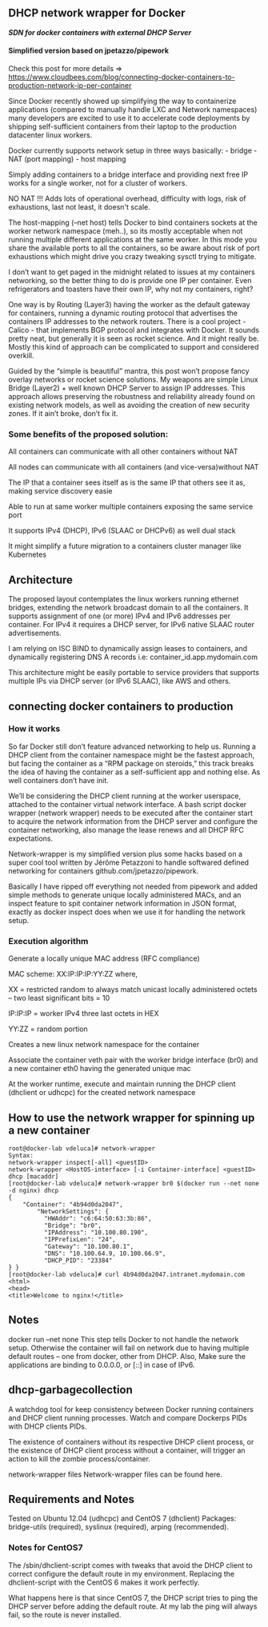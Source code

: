 ## DHCP network wrapper for Docker
**_SDN for docker containers with external DHCP Server_**
#### Simplified version based on jpetazzo/pipework

Check this post for more details => https://www.cloudbees.com/blog/connecting-docker-containers-to-production-network-ip-per-container

Since Docker recently showed up simplifying the way to containerize applications (compared to manually handle LXC and Network namespaces) many developers are excited to use it to accelerate code deployments by shipping self-sufficient containers from their laptop to the production datacenter linux workers.

Docker currently supports network setup in three ways basically: - bridge - NAT (port mapping) - host mapping

Simply adding containers to a bridge interface and providing next free IP works for a single worker, not for a cluster of workers.

NO NAT !!! Adds lots of operational overhead, difficulty with logs, risk of exhaustions, last not least, it doesn't scale.

The host-mapping (–net host) tells Docker to bind containers sockets at the worker network namespace (meh..), so its mostly acceptable when not running multiple different applications at the same worker. In this mode you share the available ports to all the containers, so be aware about risk of port exhaustions which might drive you crazy tweaking sysctl trying to mitigate.

I don’t want to get paged in the midnight related to issues at my containers networking, so the better thing to do is provide one IP per container. Even refrigerators and toasters have their own IP, why not my containers, right?

One way is by Routing (Layer3) having the worker as the default gateway for containers, running a dynamic routing protocol that advertises the containers IP addresses to the network routers. There is a cool project - Calico - that implements BGP protocol and integrates with Docker. It sounds pretty neat, but generally it is seen as rocket science. And it might really be. Mostly this kind of approach can be complicated to support and considered overkill.

Guided by the “simple is beautiful” mantra, this post won’t propose fancy overlay networks or rocket science solutions. My weapons are simple Linux Bridge (Layer2) + well known DHCP Server to assign IP addresses. This approach allows preserving the robustness and reliability already found on existing network models, as well as avoiding the creation of new security zones. If it ain’t broke, don’t fix it.

### Some benefits of the proposed solution:

All containers can communicate with all other containers without NAT

All nodes can communicate with all containers (and vice-versa)without NAT

The IP that a container sees itself as is the same IP that others see it as, making service discovery easie

Able to run at same worker multiple containers exposing the same service port

It supports IPv4 (DHCP), IPv6 (SLAAC or DHCPv6) as well dual stack

It might simplify a future migration to a containers cluster manager like Kubernetes


## Architecture
The proposed layout contemplates the linux workers running ethernet bridges, extending the network broadcast domain to all the containers. It supports assignment of one (or more) IPv4 and IPv6 addresses per container. For IPv4 it requires a DHCP server, for IPv6 native SLAAC router advertisements.

I am relying on ISC BIND to dynamically assign leases to containers, and dynamically registering DNS A records i.e: container_id.app.mydomain.com

This architecture might be easily portable to service providers that supports multiple IPs via DHCP server (or IPv6 SLAAC), like AWS and others.

## connecting docker containers to production
### How it works
So far Docker still don’t feature advanced networking to help us. Running a DHCP client from the container namespace might be the fastest approach, but facing the container as a “RPM package on steroids,” this track breaks the idea of having the container as a self-sufficient app and nothing else. As well containers don’t have init.

We’ll be considering the DHCP client running at the worker userspace, attached to the container virtual network interface. A bash script docker wrapper (network wrapper) needs to be executed after the container start to acquire the network information from the DHCP server and configure the container networking, also manage the lease renews and all DHCP RFC expectations.

Network-wrapper is my simplified version plus some hacks based on a super cool tool written by Jérôme Petazzoni to handle softwared defined networking for containers github.com/jpetazzo/pipework.

Basically I have ripped off everything not needed from pipework and added simple methods to generate unique locally administered MACs, and an inspect feature to spit container network information in JSON format, exactly as docker inspect does when we use it for handling the network setup.

### Execution algorithm
Generate a locally unique MAC address (RFC compliance)

MAC scheme: XX:IP:IP:IP:YY:ZZ where,

XX = restricted random to always match unicast locally administered octets – two least significant bits = 10

IP:IP:IP = worker IPv4 three last octets in HEX

YY:ZZ = random portion

Creates a new linux network namespace for the container

Associate the container veth pair with the worker bridge interface (br0) and a new container eth0 having the generated unique mac

At the worker runtime, execute and maintain running the DHCP client (dhclient or udhcpc) for the created network namespace

## How to use the network wrapper for spinning up a new container
    root@docker-lab vdeluca]# network-wrapper
    Syntax:
    network-wrapper inspect[-all] <guestID>
    network-wrapper <HostOS-interface> [-i Container-interface] <guestID> dhcp [macaddr]
    [root@docker-lab vdeluca]# network-wrapper br0 $(docker run --net none -d nginx) dhcp
    {
        "Container": "4b94d0da2047",
            "NetworkSettings": {
              "HWAddr": "c6:64:50:63:3b:86",
              "Bridge": "br0",
              "IPAddress": "10.100.80.190",
              "IPPrefixLen": "24",
              "Gateway": "10.100.80.1",
              "DNS": "10.100.64.9, 10.100.66.9",
              "DHCP_PID": "23384"
    } }
    [root@docker-lab vdeluca]# curl 4b94d0da2047.intranet.mydomain.com
    <html>
    <head>
    <title>Welcome to nginx!</title>
## Notes
docker run –net none
This step tells Docker to not handle the network setup. Otherwise the container will fail on network due to having multiple default routes – one from docker, other from DHCP. Also, Make sure the applications are binding to 0.0.0.0, or [::] in case of IPv6.

## dhcp-garbagecollection
A watchdog tool for keep consistency between Docker running containers and DHCP client running processes. Watch and compare Dockerps PIDs with DHCP clients PIDs.

The existence of containers without its respective DHCP client process, or the existence of DHCP client process without a container, will trigger an action to kill the zombie process/container.

network-wrapper files
Network-wrapper files can be found here.

## Requirements and Notes
Tested on Ubuntu 12.04 (udhcpc) and CentOS 7 (dhclient) Packages: bridge-utils (required), syslinux (required), arping (recommended).

### Notes for CentOS7
The /sbin/dhclient-script comes with tweaks that avoid the DHCP client to correct configure the default route in my environment. Replacing the dhclient-script with the CentOS 6 makes it work perfectly.

What happens here is that since CentOS 7, the DHCP script tries to ping the DHCP server before adding the default route. At my lab the ping will always fail, so the route is never installed.

